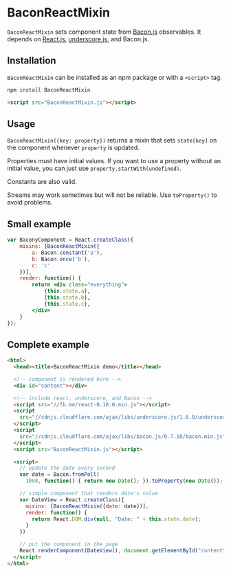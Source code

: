 # BaconReactMixin

`BaconReactMixin` sets component state from [Bacon.js](1) observables. It
depends on [React.js](2), [underscore.js](3), and Bacon.js.

[1]: https://github.com/baconjs/bacon.js
[2]: https://facebook.github.io/react/
[3]: http://underscorejs.org/

## Installation

`BaconReactMixin` can be installed as an npm package or with a `<script>` tag.

```sh
npm install BaconReactMixin
```

```html
<script src="BaconReactMixin.js"></script>
```

## Usage

`BaconReactMixin({key: property})` returns a mixin that sets `state[key]`
on the component whenever `property` is updated.

Properties must have initial values. If you want to use a property without
an initial value, you can just use `property.startWith(undefined)`.

Constants are also valid.

Streams may work sometimes but will not be reliable. Use `toProperty()` to
avoid problems.

## Small example

```jsx
var BaconyComponent = React.createClass({
    mixins: [BaconReactMixin({
        a: Bacon.constant('a'),
        b: Bacon.once('b'),
        c: 'c'
    })],
    render: function() {
        return <div class="everything">
            {this.state.a},
            {this.state.b},
            {this.state.c},
        </div>
    }
});
```

## Complete example

```html
<html>
  <head><title>BaconReactMixin demo</title></head>

  <!-- component is rendered here -->
  <div id="content"></div>

  <!-- include react, underscore, and Bacon -->
  <script src="//fb.me/react-0.10.0.min.js"></script>
  <script
    src="//cdnjs.cloudflare.com/ajax/libs/underscore.js/1.6.0/underscore-min.js">
  </script>
  <script
    src="//cdnjs.cloudflare.com/ajax/libs/bacon.js/0.7.10/bacon.min.js">
  </script>
  <script src="BaconReactMixin.js"></script>

  <script>
    // update the date every second
    var date = Bacon.fromPoll(
      1000, function() { return new Date(); }).toProperty(new Date());

    // simple component that renders date's value
    var DateView = React.createClass({
      mixins: [BaconReactMixin({date: date})],
      render: function() {
        return React.DOM.div(null, "Date: " + this.state.date);
      }
    })

    // put the component in the page
    React.renderComponent(DateView(), document.getElementById("content"));
  </script>
</html>
```
